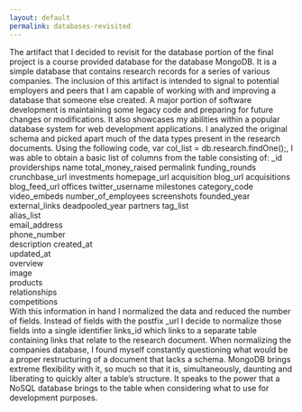 ```yaml
---
layout: default
permalink: databases-revisited
---
```


The artifact that I decided to revisit for the database portion of the final project is a course provided database for the database MongoDB. It is a simple database that contains research records for a series of various companies. The inclusion of this artifact is intended to signal to potential employers and peers that I am capable of working with and improving a database that someone else created. A major portion of software development is maintaining some legacy code and preparing for future changes or modifications. It also showcases my abilities within a popular database system for web development applications.
	I analyzed the original schema and picked apart much of the data types present in the research documents. Using the following code, var col_list = db.research.findOne();, I was able to obtain a basic list of columns from the table consisting of:
_id	providerships
name	total_money_raised
permalink	funding_rounds
crunchbase_url	investments
homepage_url	acquisition
blog_url	acquisitions
blog_feed_url	offices
twitter_username	milestones
category_code	video_embeds
number_of_employees	screenshots
founded_year	external_links
deadpooled_year	partners 
tag_list	
alias_list	
email_address	
phone_number	
description	
created_at	
updated_at	
overview	
image	
products	
relationships	
competitions	
With this information in hand I normalized the data and reduced the number of fields. Instead of fields with the postfix _url I decide to normalize those fields into a single identifier links_id which links to a separate table containing links that relate to the research document. 
	When normalizing the companies database, I found myself constantly questioning what would be a proper restructuring of a document that lacks a schema. MongoDB brings extreme flexibility with it, so much so that it is, simultaneously, daunting and liberating to quickly alter a table’s structure. It speaks to the power that a NoSQL database brings to the table when considering what to use for development purposes. 
